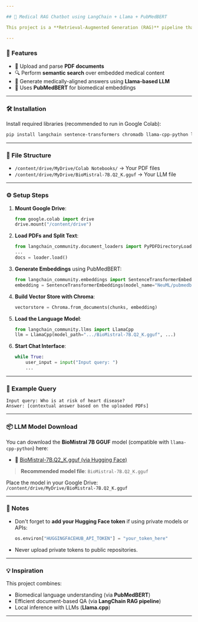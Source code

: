```yaml
---

## 🧠 Medical RAG Chatbot using LangChain + Llama + PubMedBERT

This project is a **Retrieval-Augmented Generation (RAG)** pipeline that allows users to query medical PDFs and get **context-aware, accurate answers** using a local LLM. It uses LangChain, SentenceTransformers, Chroma vector store, and the `BioMistral-7B` model.

---
```


### 🚀 Features

- 📄 Upload and parse **PDF documents**
- 🔍 Perform **semantic search** over embedded medical content
- 🤖 Generate medically-aligned answers using **Llama-based LLM**
- 🧠 Uses **PubMedBERT** for biomedical embeddings

---

### 🛠️ Installation

Install required libraries (recommended to run in Google Colab):

```bash
pip install langchain sentence-transformers chromadb llama-cpp-python langchain_community pypdf
```

---

### 📁 File Structure

- `/content/drive/MyDrive/Colab Notebooks/` → Your PDF files
- `/content/drive/MyDrive/BioMistral-7B.Q2_K.gguf` → Your LLM file

---

### ⚙️ Setup Steps

1. **Mount Google Drive**:
   ```python
   from google.colab import drive
   drive.mount("/content/drive")
   ```

2. **Load PDFs and Split Text**:
   ```python
   from langchain_community.document_loaders import PyPDFDirectoryLoader
   ...
   docs = loader.load()
   ```

3. **Generate Embeddings** using PubMedBERT:
   ```python
   from langchain_community.embeddings import SentenceTransformerEmbeddings
   embedding = SentenceTransformerEmbeddings(model_name="NeuML/pubmedbert-base-embeddings")
   ```

4. **Build Vector Store with Chroma**:
   ```python
   vectorstore = Chroma.from_documents(chunks, embedding)
   ```

5. **Load the Language Model**:
   ```python
   from langchain_community.llms import LlamaCpp
   llm = LlamaCpp(model_path=".../BioMistral-7B.Q2_K.gguf", ...)
   ```

6. **Start Chat Interface**:
   ```python
   while True:
       user_input = input("Input query: ")
       ...
   ```

---

### 🧬 Example Query

```text
Input query: Who is at risk of heart disease?
Answer: [contextual answer based on the uploaded PDFs]
```

---

### 📦 LLM Model Download

You can download the **BioMistral 7B GGUF** model (compatible with `llama-cpp-python`) here:

- 🔗 [BioMistral-7B.Q2_K.gguf (via Hugging Face)](https://huggingface.co/TheBloke/BioMistral-7B-GGUF)

> **Recommended model file**: `BioMistral-7B.Q2_K.gguf`

Place the model in your Google Drive:  
`/content/drive/MyDrive/BioMistral-7B.Q2_K.gguf`

---

### 🔐 Notes

- Don't forget to **add your Hugging Face token** if using private models or APIs:
  ```python
  os.environ["HUGGINGFACEHUB_API_TOKEN"] = "your_token_here"
  ```
- Never upload private tokens to public repositories.

---

### 💡 Inspiration

This project combines:
- Biomedical language understanding (via **PubMedBERT**)
- Efficient document-based QA (via **LangChain RAG pipeline**)
- Local inference with LLMs (**Llama.cpp**)

---
